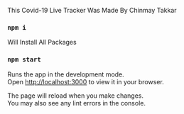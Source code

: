 This Covid-19 Live Tracker Was Made By Chinmay Takkar

### `npm i`

Will Install All Packages

### `npm start`

Runs the app in the development mode.\
Open [http://localhost:3000](http://localhost:3000) to view it in your browser.

The page will reload when you make changes.\
You may also see any lint errors in the console.

